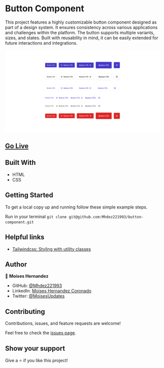 # Button Component

This project features a highly customizable button component designed as part of a design system. It ensures consistency across various applications and challenges within the platform. The button supports multiple variants, sizes, and states. Built with reusability in mind, it can be easily extended for future interactions and integrations.

![screenshot](/designs/Desktop.jpg)

## [Go Live](https://mhdez221993.github.io/button-component/)

## Built With

- HTML
- CSS

## Getting Started

To get a local copy up and running follow these simple example steps.

Run in your terminal `git clone git@github.com:Mhdez221993/button-component.git`

## Helpful links

- [Tailwindcss: Styling with utility classes](https://tailwindcss.com/docs/styling-with-utility-classes)

## Author

👤 **Moises Hernandez**

- GitHub: [@Mhdez221993](https://github.com/Mhdez221993)
- LinkedIn: [Moises Hernandez Coronado](https://www.linkedin.com/in/moises-hdez-coronado/)
- Twitter: [@MoisesUpdates](https://twitter.com/MoisesUpdates)

## Contributing

Contributions, issues, and feature requests are welcome!

Feel free to check the [issues page](https://github.com/Mhdez221993/button-component/issues).

## Show your support

Give a ⭐️ if you like this project!
